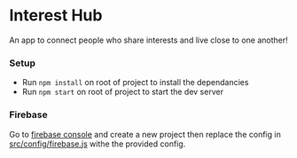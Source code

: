 # Interest Hub

An app to connect people who share interests and live close to one another!

### Setup
- Run `npm install` on root of project to install the dependancies
- Run `npm start` on root of project to start the dev server

### Firebase
Go to [firebase console](https://console.firebase.google.com/u/0/) and create a new project then replace the config in [src/config/firebase.js](src/config/firebase.js) withe the provided config.
